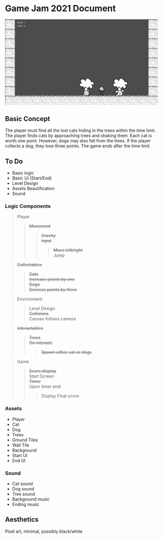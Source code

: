 # Game Jam 2021 Document
![WIP Screenshot 1](screenshots/wipScreenshot01.png)


## Basic Concept
The player must find all the lost cats hiding in the trees within the time limit. The player finds cats by approaching trees and shaking them. Each cat is worth one point. However, dogs may also fall from the trees. If the player collects a dog, they lose three points. The game ends after the time limit.

## To Do
* Basic logic
* Basic UI (Start/End)
* Level Design
* Assets Beautification
* Sound

### Logic Components
> Player  
>> ~~Movement~~  
>>> ~~Gravity~~  
>>> ~~Input~~  
>>>> ~~Move left/right~~  
>>>> Jump  
  
> ~~Collectables~~  
>> ~~Cats~~  
>> ~~Increase points by one~~  
>> ~~Dogs~~  
>> ~~Decrese points by three~~  
        
> Environment  
>> Level Design  
>> ~~Collisions~~  
>> Canvas follows camera  
  
> ~~Interactables~~  
>> ~~Trees~~  
>> ~~On interact:~~  
>>> ~~Spawn either cat or dogs~~  

> Game 
>> ~~Score display~~  
>> Start Screen  
>> ~~Timer~~  
>> Upon timer end:  
>>> Display Final score  

### Assets
* Player
* Cat
* Dog
* Trees
* Ground Tiles
* Wall Tile
* Background
* Start UI
* End UI

### Sound
* Cat sound
* Dog sound
* Tree sound
* Background music
* Ending music

    
## Aesthetics
Pixel art, minimal, possibly black/white
